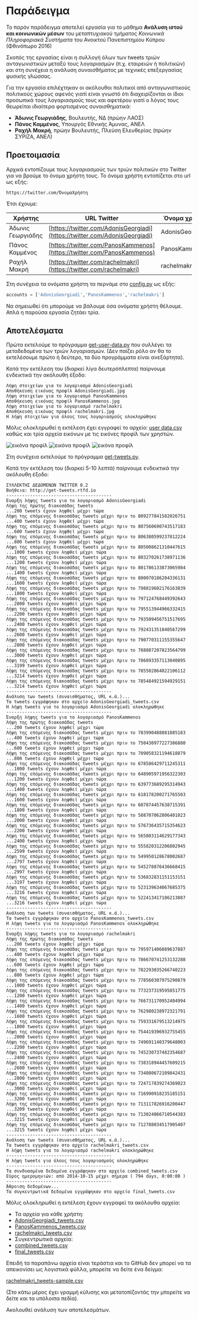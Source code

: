 # Παράδειγμα

Το παρόν παράδειγμα αποτελεί εργασία για το μάθημα **Ανάλυση ιστού και κοινωνικών μέσων** 
του μεταπτυχιακού τμήματος *Κοινωνικά Πληροφοριακά Συστήματα* του Ανοικτού Πανεπιστημίου Κύπρου
(Φθινόπωρο 2016)

Σκοπός της εργασίας είναι η συλλογή όλων των tweets τριών ανταγωνιστικών 
μεταξύ τους λογαριασμών (π.χ. εταιρειών ή  πολιτικών) και στη συνέχεια 
η ανάλυση συναισθήματος με τεχνικές επεξεργασίας φυσικής γλώσσας. 

Για την εργασία επιλέχτηκαν οι ακόλουθοι πολιτικοί από ανταγωνιστικούς πολιτικούς χώρους 
αφενός γιατί είναι γνωστό ότι διαχειρίζονται οι ίδιοι προσωπικά τους λογαριασμούς τους 
και αφετέρου γιατί ο λόγος τους θεωρείται ιδιαίτερα φορτισμένος συναισθηματικά:

* **Άδωνις Γεωργιάδης**, Βουλευτής, ΝΔ (πρώην ΛΑΟΣ)
* **Πάνος Καμμένος**, Υπουργός Εθνικής Άμυνας, ΑΝΕΛ
* **Ραχήλ Μακρή**, πρώην Βουλευτής, Πλεύση Ελευθερίας (πρώην ΣΥΡΙΖΑ, ΑΝΕΛ)

## Προετοιμασία

Αρχικά εντοπίζουμε τους λογαριασμούς των τριών πολιτικών στο Twitter για να βρούμε το όνομα χρήστη τους.
Το όνομα χρήστη εντοπίζεται στο url ως εξής:
```
https://twitter.com/ΌνομαΧρήστη
```

Έτσι έχουμε:

| Χρήστης           | URL Twitter                                                                | Όνομα χρήστη    |
| ----------------- | -------------------------------------------------------------------------- | --------------- |
| Άδωνις Γεωργιάδης | [https://twitter.com/AdonisGeorgiadi](https://twitter.com/AdonisGeorgiadi) | AdonisGeorgiadi |
| Πάνος Καμμένος    | [https://twitter.com/PanosKammenos](https://twitter.com/PanosKammenos)     | PanosKammenos   |
| Ραχήλ Μακρή       | [https://twitter.com/rachelmakri](https://twitter.com/rachelmakri)         | rachelmakri     |

Στη συνέχεια τα ονόματα χρήστη τα περνάμε στο [config.py](https://github.com/Protonotarios/get-tweets/blob/version02/config.py) ως εξής:

```python
accounts = ['AdonisGeorgiadi','PanosKammenos','rachelmakri']
```

Να σημειωθεί ότι μπορούμε να βάλουμε όσα ονόματα χρήστη θέλουμε. Απλά η παρούσα εργασία
ζητάει τρία.

## Αποτελέσματα

Πρώτα εκτελούμε το πρόγραμμα [get-user-data.py](https://github.com/Protonotarios/get-tweets/blob/version02/get-user-data.py) 
που συλλέγει τα μεταδεδομένα των τριών λογαριασμών. (Δεν παίζει ρόλο αν θα το
εκτελέσουμε πρώτο ή δεύτερο, τα δύο προγράμματα είναι ανεξάρτητα).

Κατά την εκτέλεση του (διαρκεί λίγα δευτερόπλεπτα) παίρνουμε ενδεικτικά 
την ακόλουθη έξοδο:                                                
```
Λήψη στοιχείων για το λογαριασμό AdonisGeorgiadi
Αποθήκευση εικόνας προφίλ AdonisGeorgiadi.jpg
Λήψη στοιχείων για το λογαριασμό PanosKammenos
Αποθήκευση εικόνας προφίλ PanosKammenos.jpg
Λήψη στοιχείων για το λογαριασμό rachelmakri
Αποθήκευση εικόνας προφίλ rachelmakri.jpg
Η λήψη στοιχείων για όλους τους λογαριασμούς ολοκληρώθηκε
```
Μόλις ολοκληρωθεί η εκτέλεση έχει εγγραφεί το αρχείο: [user data.csv](https://github.com/Protonotarios/get-tweets/blob/version02/docs/%CE%A0%CE%B1%CF%81%CE%AC%CE%B4%CE%B5%CE%B9%CE%B3%CE%BC%CE%B1/user%20data.csv)
καθώς και τρία αρχεία εικόνων με τις εικόνες προφίλ των χρηστών.

![εικόνα προφίλ](AdonisGeorgiadi.jpg) ![εικόνα προφίλ](PanosKammenos.jpg) ![εικόνα προφίλ](rachelmakri.jpg) 

Στη συνέχεια εκτελούμε το πρόγραμμα [get-tweets.py](https://github.com/Protonotarios/get-tweets/blob/version02/get-tweets.py).

Κατά την εκτέλεση του (διαρκεί 5-10 λεπτά) παίρνουμε ενδεικτικά την ακόλουθη έξοδο:
```
ΣΥΛΛΕΚΤΗΣ ΔΕΔΟΜΕΝΩΝ TWITTER 0.2
Βοήθεια: http://get-tweets.rtfd.io
----------------------------------------
Έναρξη λήψης tweets για το λογαριασμό AdonisGeorgiadi
Λήψη της πρώτης διακοσάδας tweets
...200 tweets έχουν ληφθεί μέχρι τώρα
Λήψη της επόμενης διακοσάδας tweets μέχρι πριν το 809277841582026751
...400 tweets έχουν ληφθεί μέχρι τώρα
Λήψη της επόμενης διακοσάδας tweets μέχρι πριν το 807560690743517183
...600 tweets έχουν ληφθεί μέχρι τώρα
Λήψη της επόμενης διακοσάδας tweets μέχρι πριν το 806380599237812224
...800 tweets έχουν ληφθεί μέχρι τώρα
Λήψη της επόμενης διακοσάδας tweets μέχρι πριν το 805008621310447615
...1000 tweets έχουν ληφθεί μέχρι τώρα
Λήψη της επόμενης διακοσάδας tweets μέχρι πριν το 803270261738971136
...1200 tweets έχουν ληφθεί μέχρι τώρα
Λήψη της επόμενης διακοσάδας tweets μέχρι πριν το 801786133873065984
...1400 tweets έχουν ληφθεί μέχρι τώρα
Λήψη της επόμενης διακοσάδας tweets μέχρι πριν το 800070186204336131
...1600 tweets έχουν ληφθεί μέχρι τώρα
Λήψη της επόμενης διακοσάδας tweets μέχρι πριν το 798819602176163839
...1800 tweets έχουν ληφθεί μέχρι τώρα
Λήψη της επόμενης διακοσάδας tweets μέχρι πριν το 797124768449392643
...2000 tweets έχουν ληφθεί μέχρι τώρα
Λήψη της επόμενης διακοσάδας tweets μέχρι πριν το 795513944966332415
...2200 tweets έχουν ληφθεί μέχρι τώρα
Λήψη της επόμενης διακοσάδας tweets μέχρι πριν το 793509456751517695
...2400 tweets έχουν ληφθεί μέχρι τώρα
Λήψη της επόμενης διακοσάδας tweets μέχρι πριν το 792431351840567299
...2600 tweets έχουν ληφθεί μέχρι τώρα
Λήψη της επόμενης διακοσάδας tweets μέχρι πριν το 790770311155355647
...2800 tweets έχουν ληφθεί μέχρι τώρα
Λήψη της επόμενης διακοσάδας tweets μέχρι πριν το 788807207823564799
...3000 tweets έχουν ληφθεί μέχρι τώρα
Λήψη της επόμενης διακοσάδας tweets μέχρι πριν το 786893357113040895
...3199 tweets έχουν ληφθεί μέχρι τώρα
Λήψη της επόμενης διακοσάδας tweets μέχρι πριν το 785502864022106112
...3214 tweets έχουν ληφθεί μέχρι τώρα
Λήψη της επόμενης διακοσάδας tweets μέχρι πριν το 785484921594929151
...3214 tweets έχουν ληφθεί μέχρι τώρα
----------------------------------------
Ανάλυση των tweets (συναισθήματος, URL κ.ά.)...
Τα tweets εγγράφηκαν στο αρχείο AdonisGeorgiadi_tweets.csv
Η λήψη tweets για το λογαριασμό AdonisGeorgiadi ολοκληρώθηκε
----------------------------------------
Έναρξη λήψης tweets για το λογαριασμό PanosKammenos
Λήψη της πρώτης διακοσάδας tweets
...200 tweets έχουν ληφθεί μέχρι τώρα
Λήψη της επόμενης διακοσάδας tweets μέχρι πριν το 783990488881885183
...400 tweets έχουν ληφθεί μέχρι τώρα
Λήψη της επόμενης διακοσάδας tweets μέχρι πριν το 750430977227386880
...600 tweets έχουν ληφθεί μέχρι τώρα
Λήψη της επόμενης διακοσάδας tweets μέχρι πριν το 709058321194618879
...800 tweets έχουν ληφθεί μέχρι τώρα
Λήψη της επόμενης διακοσάδας tweets μέχρι πριν το 678586429711245311
...1000 tweets έχουν ληφθεί μέχρι τώρα
Λήψη της επόμενης διακοσάδας tweets μέχρι πριν το 648905971956322303
...1200 tweets έχουν ληφθεί μέχρι τώρα
Λήψη της επόμενης διακοσάδας tweets μέχρι πριν το 639773689295314943
...1400 tweets έχουν ληφθεί μέχρι τώρα
Λήψη της επόμενης διακοσάδας tweets μέχρι πριν το 618178200271765503
...1600 tweets έχουν ληφθεί μέχρι τώρα
Λήψη της επόμενης διακοσάδας tweets μέχρι πριν το 607874457638715391
...1800 tweets έχουν ληφθεί μέχρι τώρα
Λήψη της επόμενης διακοσάδας tweets μέχρι πριν το 588707062806401023
...2000 tweets έχουν ληφθεί μέχρι τώρα
Λήψη της επόμενης διακοσάδας tweets μέχρι πριν το 576736435715354623
...2200 tweets έχουν ληφθεί μέχρι τώρα
Λήψη της επόμενης διακοσάδας tweets μέχρι πριν το 565803114629177343
...2400 tweets έχουν ληφθεί μέχρι τώρα
Λήψη της επόμενης διακοσάδας tweets μέχρι πριν το 555820312206802945
...2599 tweets έχουν ληφθεί μέχρι τώρα
Λήψη της επόμενης διακοσάδας tweets μέχρι πριν το 549950128678002687
...2797 tweets έχουν ληφθεί μέχρι τώρα
Λήψη της επόμενης διακοσάδας tweets μέχρι πριν το 545278876436668415
...2997 tweets έχουν ληφθεί μέχρι τώρα
Λήψη της επόμενης διακοσάδας tweets μέχρι πριν το 536832831151153151
...3197 tweets έχουν ληφθεί μέχρι τώρα
Λήψη της επόμενης διακοσάδας tweets μέχρι πριν το 523139634067685375
...3216 tweets έχουν ληφθεί μέχρι τώρα
Λήψη της επόμενης διακοσάδας tweets μέχρι πριν το 522413417186213887
...3216 tweets έχουν ληφθεί μέχρι τώρα
----------------------------------------
Ανάλυση των tweets (συναισθήματος, URL κ.ά.)...
Τα tweets εγγράφηκαν στο αρχείο PanosKammenos_tweets.csv
Η λήψη tweets για το λογαριασμό PanosKammenos ολοκληρώθηκε
----------------------------------------
Έναρξη λήψης tweets για το λογαριασμό rachelmakri
Λήψη της πρώτης διακοσάδας tweets
...200 tweets έχουν ληφθεί μέχρι τώρα
Λήψη της επόμενης διακοσάδας tweets μέχρι πριν το 795971406089637887
...400 tweets έχουν ληφθεί μέχρι τώρα
Λήψη της επόμενης διακοσάδας tweets μέχρι πριν το 786670741253132288
...600 tweets έχουν ληφθεί μέχρι τώρα
Λήψη της επόμενης διακοσάδας tweets μέχρι πριν το 782293035266740223
...800 tweets έχουν ληφθεί μέχρι τώρα
Λήψη της επόμενης διακοσάδας tweets μέχρι πριν το 778560307975290879
...1000 tweets έχουν ληφθεί μέχρι τώρα
Λήψη της επόμενης διακοσάδας tweets μέχρι πριν το 773237319595851775
...1200 tweets έχουν ληφθεί μέχρι τώρα
Λήψη της επόμενης διακοσάδας tweets μέχρι πριν το 766731170952404994
...1400 tweets έχουν ληφθεί μέχρι τώρα
Λήψη της επόμενης διακοσάδας tweets μέχρι πριν το 762980238972321791
...1600 tweets έχουν ληφθεί μέχρι τώρα
Λήψη της επόμενης διακοσάδας tweets μέχρι πριν το 759331679513214975
...1800 tweets έχουν ληφθεί μέχρι τώρα
Λήψη της επόμενης διακοσάδας tweets μέχρι πριν το 754419396932755455
...2000 tweets έχουν ληφθεί μέχρι τώρα
Λήψη της επόμενης διακοσάδας tweets μέχρι πριν το 749691140379648003
...2200 tweets έχουν ληφθεί μέχρι τώρα
Λήψη της επόμενης διακοσάδας tweets μέχρι πριν το 745230737482354687
...2400 tweets έχουν ληφθεί μέχρι τώρα
Λήψη της επόμενης διακοσάδας tweets μέχρι πριν το 738318944457609215
...2600 tweets έχουν ληφθεί μέχρι τώρα
Λήψη της επόμενης διακοσάδας tweets μέχρι πριν το 734080672109842431
...2800 tweets έχουν ληφθεί μέχρι τώρα
Λήψη της επόμενης διακοσάδας tweets μέχρι πριν το 724717839274369023
...3000 tweets έχουν ληφθεί μέχρι τώρα
Λήψη της επόμενης διακοσάδας tweets μέχρι πριν το 716990918235185151
...3200 tweets έχουν ληφθεί μέχρι τώρα
Λήψη της επόμενης διακοσάδας tweets μέχρι πριν το 713117826916200447
...3209 tweets έχουν ληφθεί μέχρι τώρα
Λήψη της επόμενης διακοσάδας tweets μέχρι πριν το 713024066710544383
...3215 tweets έχουν ληφθεί μέχρι τώρα
Λήψη της επόμενης διακοσάδας tweets μέχρι πριν το 712788034517905407
...3215 tweets έχουν ληφθεί μέχρι τώρα
----------------------------------------
Ανάλυση των tweets (συναισθήματος, URL κ.ά.)...
Τα tweets εγγράφηκαν στο αρχείο rachelmakri_tweets.csv
Η λήψη tweets για το λογαριασμό rachelmakri ολοκληρώθηκε
----------------------------------------
Η λήψη tweets για όλους τους λογαριασμούς ολοκληρώθηκε
----------------------------------------
Τα συνδυασμένα δεδομένα εγγράφηκαν στο αρχείο combined_tweets.csv
Εύρος ημερομηνιών: από 2014-10-15 μέχρι σήμερα ( 794 days, 0:00:00 )
----------------------------------------
Άθροιση δεδομένων...
Τα συγκεντρωτικά δεδομένα εγγράφηκαν στο αρχείο final_tweets.csv
```

Μόλις ολοκληρωθεί η εκτέλεση έχουν εγγραφεί τα ακόλουθα αρχεία:

* Τα αρχεία για κάθε χρήστη:
 * [AdonisGeorgiadi_tweets.csv](https://github.com/Protonotarios/get-tweets/blob/version02/docs/%CE%A0%CE%B1%CF%81%CE%AC%CE%B4%CE%B5%CE%B9%CE%B3%CE%BC%CE%B1/AdonisGeorgiadi_tweets.csv)
 * [PanosKammenos_tweets.csv](https://github.com/Protonotarios/get-tweets/blob/version02/docs/%CE%A0%CE%B1%CF%81%CE%AC%CE%B4%CE%B5%CE%B9%CE%B3%CE%BC%CE%B1/PanosKammenos_tweets.csv)
 * [rachelmakri_tweets.csv](https://github.com/Protonotarios/get-tweets/blob/version02/docs/%CE%A0%CE%B1%CF%81%CE%AC%CE%B4%CE%B5%CE%B9%CE%B3%CE%BC%CE%B1/rachelmakri_tweets.csv)
* Συγκεντρωτικά αρχεία:
 * [combined_tweets.csv](https://github.com/Protonotarios/get-tweets/blob/version02/docs/%CE%A0%CE%B1%CF%81%CE%AC%CE%B4%CE%B5%CE%B9%CE%B3%CE%BC%CE%B1/combined_tweets.csv)
 * [final_tweets.csv](https://github.com/Protonotarios/get-tweets/blob/version02/docs/%CE%A0%CE%B1%CF%81%CE%AC%CE%B4%CE%B5%CE%B9%CE%B3%CE%BC%CE%B1/final_tweets.csv)

Επειδή τα παραπάνω αρχεία είναι τεράστια και το GitHub δεν μπορεί να τα
απεικονίσει ως λογιστικά φύλλα, μπορείτε να δείτε ένα δείγμα:

[rachelmakri_tweets-sample.csv](https://github.com/Protonotarios/get-tweets/blob/version02/docs/%CE%A0%CE%B1%CF%81%CE%AC%CE%B4%CE%B5%CE%B9%CE%B3%CE%BC%CE%B1/rachelmakri_tweets-sample.csv)

(Στο κάτω μέρος έχει γραμμή κύλισης και μετατοπίζοντάς την μπορείτε να 
δείτε και τα υπόλοιπα πεδία).

Ακολουθεί ανάλυση των αποτελεσμάτων.